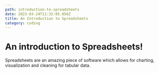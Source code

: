 ```yaml
---
path: introduction-to-spreadsheets
date: 2023-03-24T11:32:05.856Z
title: An Introduction to Spreadsheets
category: coding
---
```


# An introduction to Spreadsheets!

Spreadsheets are an amazing piece of software which allows for charting,
visualization and cleaning for tabular data.
